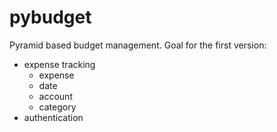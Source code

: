 # pybudget
Pyramid based budget management.
Goal for the first version:
- expense tracking
  - expense
  - date
  - account
  - category
- authentication

